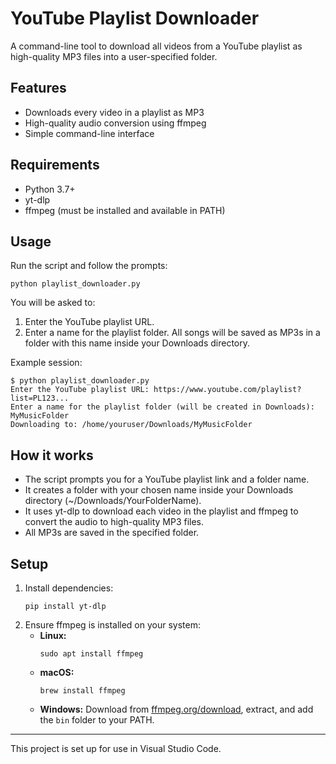 # YouTube Playlist Downloader

A command-line tool to download all videos from a YouTube playlist as high-quality MP3 files into a user-specified folder.

## Features
- Downloads every video in a playlist as MP3
- High-quality audio conversion using ffmpeg
- Simple command-line interface

## Requirements
- Python 3.7+
- yt-dlp
- ffmpeg (must be installed and available in PATH)

## Usage
Run the script and follow the prompts:
```
python playlist_downloader.py
```

You will be asked to:
1. Enter the YouTube playlist URL.
2. Enter a name for the playlist folder. All songs will be saved as MP3s in a folder with this name inside your Downloads directory.

Example session:
```
$ python playlist_downloader.py
Enter the YouTube playlist URL: https://www.youtube.com/playlist?list=PL123...
Enter a name for the playlist folder (will be created in Downloads): MyMusicFolder
Downloading to: /home/youruser/Downloads/MyMusicFolder
```

## How it works
- The script prompts you for a YouTube playlist link and a folder name.
- It creates a folder with your chosen name inside your Downloads directory (~/Downloads/YourFolderName).
- It uses yt-dlp to download each video in the playlist and ffmpeg to convert the audio to high-quality MP3 files.
- All MP3s are saved in the specified folder.

## Setup
1. Install dependencies:
   ```
   pip install yt-dlp
   ```
2. Ensure ffmpeg is installed on your system:
   - **Linux:**
     ```
     sudo apt install ffmpeg
     ```
   - **macOS:**
     ```
     brew install ffmpeg
     ```
   - **Windows:**
     Download from [ffmpeg.org/download](https://ffmpeg.org/download.html), extract, and add the `bin` folder to your PATH.

---

This project is set up for use in Visual Studio Code.
